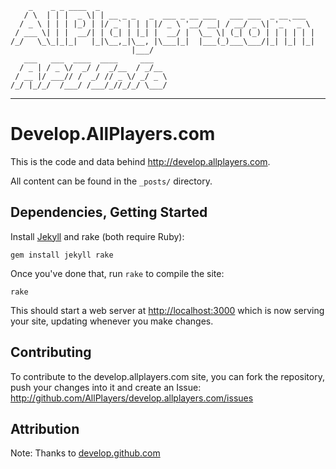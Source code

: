 
        _    _ _ ____  _                                                
       / \  | | |  _ \| | __ _ _   _  ___ _ __ ___   ___ ___  _ __ ___  
      / _ \ | | | |_) | |/ _` | | | |/ _ \ '__/ __| / __/ _ \| '_ ` _ \ 
     / ___ \| | |  __/| | (_| | |_| |  __/ |  \__ \| (_| (_) | | | | | |
    /_/   \_\_|_|_|   |_|\__,_|\__, |\___|_|  |___(_)___\___/|_| |_| |_|
                               |___/                                    
       ___   ___  ____  ____     ___   
      / _ | / _ \/  _/ /  _/__  / _/__ 
     / __ |/ ___// /  _/ // _ \/ _/ _ \
    /_/ |_/_/  /___/ /___/_//_/_/ \___/

-----

Develop.AllPlayers.com
======================

This is the code and data behind <http://develop.allplayers.com>.

All content can be found in the `_posts/` directory.


Dependencies, Getting Started
-----------------------------

Install [Jekyll](https://github.com/mojombo/jekyll) and rake (both require Ruby):

    gem install jekyll rake

Once you've done that, run `rake` to compile the site:

    rake

This should start a web server at <http://localhost:3000> which is now
serving your site, updating whenever you make changes.

Contributing
------------

To contribute to the develop.allplayers.com site, you can fork the repository,
push your changes into it and create an Issue:
<http://github.com/AllPlayers/develop.allplayers.com/issues>


Attribution
-----------

Note: Thanks to [develop.github.com](https://github.com/github/develop.github.com)

